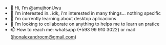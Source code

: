 - 👋 Hi, I’m @amujhonUwu
- 👀 I’m interested in.. idk, i'm interested in many things... nothing specific
- 🌱 I’m currently learning about desktop aplicacions
- 💞️ I’m looking to collaborate on anything to helps me to learn an pratice
- 📫 How to reach me: whatsapp (+593 99 910 3022) or mail (jhonalexandrocm@gmail.com)

<!---
amujhonUwu/amujhonUwu is a ✨ special ✨ repository because its `README.md` (this file) appears on your GitHub profile.
You can click the Preview link to take a look at your changes.
--->
